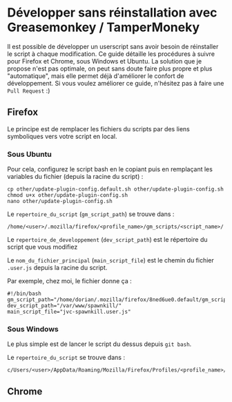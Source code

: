 Développer sans réinstallation avec Greasemonkey / TamperMoneky
===============================================================

Il est possible de développer un userscript sans avoir besoin de réinstaller le script à chaque modification. Ce guide détaille les procédures à suivre pour Firefox et Chrome, sous Windows et Ubuntu.
La solution que je propose n'est pas optimale, on peut sans doute faire plus propre et plus "automatique", mais elle permet déjà d'améliorer le confort de développement.
Si vous voulez améliorer ce guide, n'hésitez pas à faire une `Pull Request` :)

Firefox
-------

Le principe est de remplacer les fichiers du scripts par des liens symboliques vers votre script en local.

### Sous Ubuntu

Pour cela, configurez le script bash en le copiant puis en remplaçant les variables du fichier (depuis la racine du script) :

```
cp other/update-plugin-config.default.sh other/update-plugin-config.sh
chmod u+x other/update-plugin-config.sh
nano other/update-plugin-config.sh
```

Le `repertoire_du_script` (`gm_script_path`) se trouve dans :

```
/home/<user>/.mozilla/firefox/<profile_name>/gm_scripts/<script_name>/
```
Le `repertoire_de_developpement` (`dev_script_path`) est le répertoire du
script que vous modifiez

Le `nom_du_fichier_principal` (`main_script_file`) est le chemin du fichier `.user.js` depuis la racine du script.

Par exemple, chez moi, le fichier donne ça :

```
#!/bin/bash
gm_script_path="/home/dorian/.mozilla/firefox/8ned6ue0.default/gm_scripts/JVC_SpawnKill/"
dev_script_path="/var/www/spawnkill/"
main_script_file="jvc-spawnkill.user.js"
```

### Sous Windows

Le plus simple est de lancer le script du dessus depuis `git bash`.

Le `repertoire_du_script` se trouve dans :

```
c/Users/<user>/AppData/Roaming/Mozilla/Firefox/Profiles/<profile_name>/gm_scripts/<script_name>/
```

Chrome
------